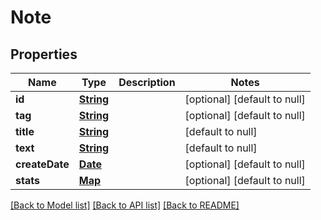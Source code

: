 # Note
## Properties

Name | Type | Description | Notes
------------ | ------------- | ------------- | -------------
**id** | [**String**](string.md) |  | [optional] [default to null]
**tag** | [**String**](string.md) |  | [optional] [default to null]
**title** | [**String**](string.md) |  | [default to null]
**text** | [**String**](string.md) |  | [default to null]
**createDate** | [**Date**](DateTime.md) |  | [optional] [default to null]
**stats** | [**Map**](integer.md) |  | [optional] [default to null]

[[Back to Model list]](../README.md#documentation-for-models) [[Back to API list]](../README.md#documentation-for-api-endpoints) [[Back to README]](../README.md)

